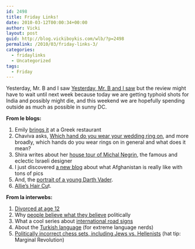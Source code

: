 ```yaml
---
id: 2498
title: Friday Links!
date: 2010-03-12T00:00:34+00:00
author: Vicki
layout: post
guid: http://blog.vickiboykis.com/wlb/?p=2498
permalink: /2010/03/friday-links-3/
categories:
  - fridaylinks
  - Uncategorized
tags:
  - Friday
---
```

Yesterday, Mr. B and I saw [Yesterday, Mr. B and I saw](http://www.imdb.com/title/tt1077262/) but the review might have to wait until next week because today we are getting typhoid shots for India and possibly might die, and this weekend we are hopefully spending outside as much as possible in sunny DC.

**From le blogs:**

  1. Emily [brings it](http://www.emilyjasper.com/personal/breaking-glass-and-setting-cheese-on-fire-opa/) at a Greek restaurant
  2. Chaviva asks, [Which hand do you wear your wedding ring on](http://www.kvetchingeditor.com/2010/03/ive-got-questions-youve-got-answers.html), and more broadly, which hands do you wear rings on in general and what does it mean?
  3. Shira writes about her [house tour of Michal Negrin](http://www.tchochkes.com/wordpress/home-tour-michal-negrin/?utm_source=feedburner&utm_medium=feed&utm_campaign=Feed%3A+tchochkes%2Fenglish+%28Tchochkes%29), the famous and eclectic Israeli designer
  4. I just discovered [a new blog](http://kabulem.blogspot.com/) about what Afghanistan is really like with tons of pics
  5. And, the [portrait of a young Darth Vader](http://negevrockcity.com/post/417902691/portrait-of-a-young-darth-vader).
  6. [Allie&#8217;s Hair Cu](http://hyperboleandahalf.blogspot.com/2010/03/my-day-picture-essay.html)t.

**From la interwebs:** 

  1. [Divorced at age 12](http://latimesblogs.latimes.com/babylonbeyond/2010/03/yemen-2-years-after-divorce-life-is-looking-up-for-nujood-ali.html?utm_source=feedburner&utm_medium=feed&utm_campaign=Feed%3A+BabylonBeyond+%28Babylon+%26+Beyond+Blog%29)
  2. Why [people believe what they believe](http://goatmilkblog.com/2010/03/11/obama-a-muslim/) politically
  3. What a cool series about [international road signs](http://www.slate.com/id/2246107/)
  4. About the [Turkish language](http://www.turkishlanguage.co.uk/jarring.htm) (for extreme language nerds)
  5. [Politically incorrect chess sets, including Jews vs. Hellenists](http://www.giannitoso.com/webpages/gallery-lw.php) (hat tip: Marginal Revolution)